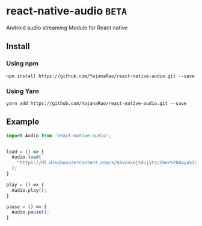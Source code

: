 # react-native-audio ` BETA `
Android audio streaming Module for React native

## Install

### Using npm
`npm install https://github.com/YajanaRao/react-native-audio.git --save` 

### Using Yarn

`yarn add https://github.com/YajanaRao/react-native-audio.git --save `

## Example

```javascript
import Audio from 'react-native-audio';


load = () => {
  Audio.load(
    "https://dl.dropboxusercontent.com/s/8avcnxmjtdujytz/Sher%20Aaya%20Sher.mp3?dl=0"
  );
}

play = () => {
  Audio.play();
}

pause = () => {
  Audio.pause();
}

```
